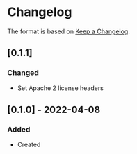 # Changelog
The format is based on [Keep a Changelog](https://keepachangelog.com/en/1.0.0/).

## [0.1.1]
### Changed
- Set Apache 2 license headers

## [0.1.0] - 2022-04-08
### Added
- Created
